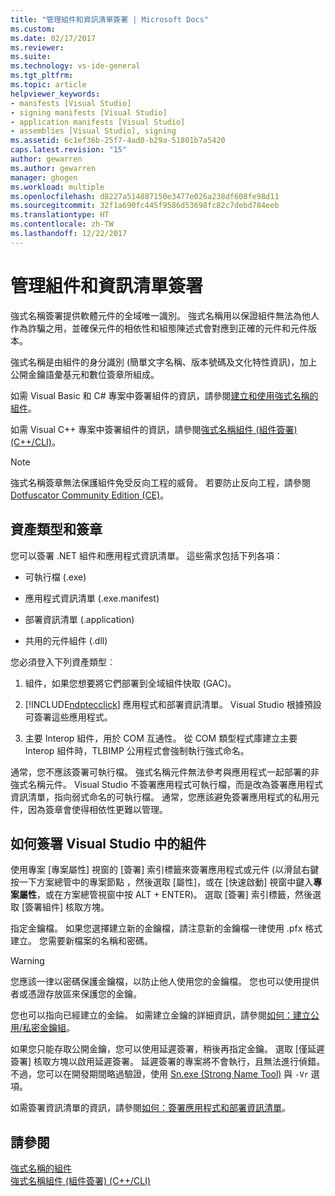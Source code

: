 ```yaml
---
title: "管理組件和資訊清單簽署 | Microsoft Docs"
ms.custom: 
ms.date: 02/17/2017
ms.reviewer: 
ms.suite: 
ms.technology: vs-ide-general
ms.tgt_pltfrm: 
ms.topic: article
helpviewer_keywords:
- manifests [Visual Studio]
- signing manifests [Visual Studio]
- application manifests [Visual Studio]
- assemblies [Visual Studio], signing
ms.assetid: 6c1ef36b-25f7-4ad0-b29a-51801b7a5420
caps.latest.revision: "15"
author: gewarren
ms.author: gewarren
manager: ghogen
ms.workload: multiple
ms.openlocfilehash: d8227a514887150e3477e026a238df608fe98d11
ms.sourcegitcommit: 32f1a690fc445f9586d53698fc82c7debd784eeb
ms.translationtype: HT
ms.contentlocale: zh-TW
ms.lasthandoff: 12/22/2017
---
```

# <a name="managing-assembly-and-manifest-signing"></a>管理組件和資訊清單簽署
強式名稱簽署提供軟體元件的全域唯一識別。 強式名稱用以保證組件無法為他人作為詐騙之用，並確保元件的相依性和組態陳述式會對應到正確的元件和元件版本。  
  
 強式名稱是由組件的身分識別 (簡單文字名稱、版本號碼及文化特性資訊)，加上公開金鑰語彙基元和數位簽章所組成。  
  
 如需 Visual Basic 和 C# 專案中簽署組件的資訊，請參閱[建立和使用強式名稱的組件](http://msdn.microsoft.com/Library/ffbf6d9e-4a88-4a8a-9645-4ce0ee1ee5f9)。  
  
 如需 Visual C++ 專案中簽署組件的資訊，請參閱[強式名稱組件 (組件簽署) (C++/CLI)](/cpp/dotnet/strong-name-assemblies-assembly-signing-cpp-cli)。  

> [!NOTE]
>  強式名稱簽章無法保護組件免受反向工程的威脅。  若要防止反向工程，請參閱 [Dotfuscator Community Edition (CE)](dotfuscator/index.md)。
  
## <a name="asset-types-and-signing"></a>資產類型和簽章  
 您可以簽署 .NET 組件和應用程式資訊清單。 這些需求包括下列各項：  
  
-   可執行檔 (.exe)  
  
-   應用程式資訊清單 (.exe.manifest)  
  
-   部署資訊清單 (.application)  
  
-   共用的元件組件 (.dll)  
  
您必須登入下列資產類型︰  
  
1.  組件，如果您想要將它們部署到全域組件快取 (GAC)。  
  
2.  [!INCLUDE[ndptecclick](../deployment/includes/ndptecclick_md.md)] 應用程式和部署資訊清單。 Visual Studio 根據預設可簽署這些應用程式。  
  
3.  主要 Interop 組件，用於 COM 互通性。 從 COM 類型程式庫建立主要 Interop 組件時，TLBIMP 公用程式會強制執行強式命名。  
  
通常，您不應該簽署可執行檔。 強式名稱元件無法參考與應用程式一起部署的非強式名稱元件。 Visual Studio 不簽署應用程式可執行檔，而是改為簽署應用程式資訊清單，指向弱式命名的可執行檔。 通常，您應該避免簽署應用程式的私用元件，因為簽章會使得相依性更難以管理。  
  
## <a name="how-to-sign-an-assembly-in-visual-studio"></a>如何簽署 Visual Studio 中的組件  
 使用專案 [專案屬性] 視窗的 [簽署] 索引標籤來簽署應用程式或元件 (以滑鼠右鍵按一下方案總管中的專案節點 ，然後選取 [屬性]，或在 [快速啟動] 視窗中鍵入**專案屬性**，或在方案總管視窗中按 ALT + ENTER)。 選取 [簽署] 索引標籤，然後選取 [簽署組件] 核取方塊。  
  
 指定金鑰檔。 如果您選擇建立新的金鑰檔，請注意新的金鑰檔一律使用 .pfx 格式建立。 您需要新檔案的名稱和密碼。  
  
> [!WARNING]
>  您應該一律以密碼保護金鑰檔，以防止他人使用您的金鑰檔。 您也可以使用提供者或憑證存放區來保護您的金鑰。  
  
 您也可以指向已經建立的金錀。 如需建立金鑰的詳細資訊，請參閱[如何：建立公用/私密金鑰組](/dotnet/framework/app-domains/how-to-create-a-public-private-key-pair)。  
  
 如果您只能存取公開金鑰，您可以使用延遲簽署，稍後再指定金鑰。 選取 [僅延遲簽署] 核取方塊以啟用延遲簽署。 延遲簽署的專案將不會執行，且無法進行偵錯。 不過，您可以在開發期間略過驗證，使用 [Sn.exe (Strong Name Tool)](/dotnet/framework/tools/sn-exe-strong-name-tool) 與 `-Vr` 選項。  
  
 如需簽署資訊清單的資訊，請參閱[如何：簽署應用程式和部署資訊清單](../ide/how-to-sign-application-and-deployment-manifests.md)。  
  
## <a name="see-also"></a>請參閱  
 [強式名稱的組件](/dotnet/framework/app-domains/strong-named-assemblies)   
 [強式名稱組件 (組件簽署) (C++/CLI)](/cpp/dotnet/strong-name-assemblies-assembly-signing-cpp-cli)